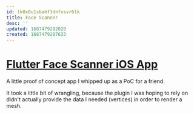 ```yaml
---
id: lk0x0u1sbahf3dnfvsvr6lk
title: Face Scanner
desc: ''
updated: 1687479292020
created: 1687479207633
---
```

# [Flutter Face Scanner iOS App](https://github.com/helle253/face-scanner)

A little proof of concept app I whipped up as a PoC for a friend.

It took a little bit of wrangling, because the plugin I was hoping to rely on didn't actually provide the data I needed (vertices) in order to render a mesh.
